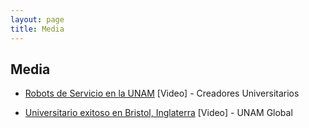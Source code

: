 ```yaml
---
layout: page
title: Media
---
```


## Media

* [Robots de Servicio en la UNAM](https://bit.ly/3eX6evO) [Video] - Creadores Universitarios

* [Universitario exitoso en Bristol, Inglaterra](https://bit.ly/2ZE8AJJ) [Video] - UNAM Global

